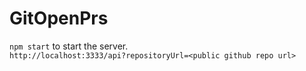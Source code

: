 

# GitOpenPrs

`npm start` to start the server.  
`http://localhost:3333/api?repositoryUrl=<public github repo url>`
